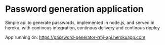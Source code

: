 # Password generation application

Simple api to generate passwords, implemented in node.js, and served in heroku, with continous integration, continous delivery and continous deploy

App running on: https://password-generator-rmj-api.herokuapp.com
